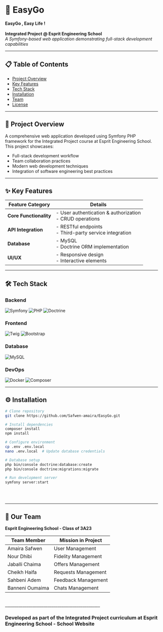 ﻿# 🚀 EasyGo 
**EasyGo , Easy Life !** 
<br/>
<br/> 
**Integrated Project @ Esprit Engineering School**  
*A Symfony-based web application demonstrating full-stack development capabilities*

---

## 📋 Table of Contents
- [Project Overview](#-project-overview)
- [Key Features](#-key-features)
- [Tech Stack](#-tech-stack)
- [Installation](#-installation)
- [Team](#-Our-Team)
- [License](#-license)

---

## 🏁 Project Overview
A comprehensive web application developed using Symfony PHP framework for the Integrated Project course at Esprit Engineering School. This project showcases:
- Full-stack development workflow
- Team collaboration practices
- Modern web development techniques
- Integration of software engineering best practices

---

## ✨ Key Features
| Feature Category       | Details                              |
|------------------------|--------------------------------------|
| **Core Functionality** | - User authentication & authorization<br>- CRUD operations |
| **API Integration**    | - RESTful endpoints<br>- Third-party service integration |
| **Database**           | - MySQL<br>- Doctrine ORM implementation |
| **UI/UX**              | - Responsive design<br>- Interactive elements |

---

## 🛠 Tech Stack

### Backend
![Symfony](https://img.shields.io/badge/Symfony-6.x-000000?style=flat&logo=symfony)
![PHP](https://img.shields.io/badge/PHP-8.x-777BB4?style=flat&logo=php)
![Doctrine](https://img.shields.io/badge/Doctrine-ORM-FF6D00?style=flat&logo=doctrine)

### Frontend
![Twig](https://img.shields.io/badge/Twig-Templates-3F444C?style=flat&logo=twig)
![Bootstrap](https://img.shields.io/badge/Bootstrap-5.x-7952B3?style=flat&logo=bootstrap)

### Database
![MySQL](https://img.shields.io/badge/MySQL-8.x-4479A1?style=flat&logo=mysql)

### DevOps
![Docker](https://img.shields.io/badge/Docker-Container-2496ED?style=flat&logo=docker)
![Composer](https://img.shields.io/badge/Composer-Dependency_Manager-885630?style=flat&logo=composer)

---

## ⚙️ Installation

```bash
# Clone repository
git clone https://github.com/Safwen-amaira/EasyGo.git

# Install dependencies
composer install
npm install

# Configure environment
cp .env .env.local
nano .env.local  # Update database credentials

# Database setup
php bin/console doctrine:database:create
php bin/console doctrine:migrations:migrate

# Run development server
symfony server:start

```
<br/><br/>
________________________________________________________________

## 👥 Our Team  


**Esprit Engineering School - Class of 3A23**  


| Team Member          | Mission in Project       |
|----------------------|--------------------------|
| Amaira Safwen        | User Management          |
| Nour Dhibi           | Fidelity Management      |
| Jaballi Chaima       | Offers Management        |
| Cheikh Haifa         | Requests Management      |
| Sahbeni Adem         | Feedback Management      | 
| Banneni Oumaima      | Chats Management         | 

<br/>
_________________________________________________
<br/> 


###  Developed as part of the Integrated Project curriculum at Esprit Engineering School - School Website


